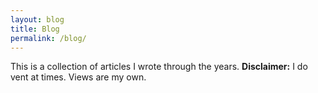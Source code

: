 ```yaml
---
layout: blog
title: Blog
permalink: /blog/
---
```


This is a collection of articles I wrote through the years.
**Disclaimer:** I do vent at times. Views are my own.